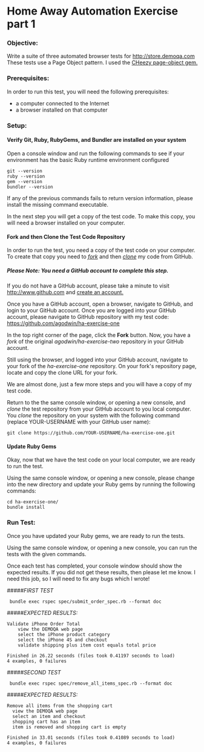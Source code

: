 # Home Away Automation Exercise part 1

### Objective:
  Write a suite of three automated browser tests for http://store.demoqa.com
  These tests use a Page Object pattern. I used the <a href="https://github.com/cheezy/page-object" target=_break>CHeezy page-object gem.</a>

  
### Prerequisites:
  In order to run this test, you will need the following prerequisites:
   * a computer connected to the Internet
   * a browser installed on that computer

### Setup:
#### Verify Git, Ruby, RubyGems, and Bundler are installed on your system
  Open a console window and run the following commands to see if your
  environment has the basic Ruby runtime environment configured

    git --version
    ruby --version
    gem --version
    bundler --version
   
  If any of the previous commands fails to return version information, please
  install the missing command executable.
 
  In the next step you will get a copy of the test code. To make this copy,
  you will need a browser installed on your computer.
 
#### Fork and then Clone the Test Code Repository
  In order to run the test, you need a copy of the test code on your computer.
  To create that copy you need to <a href="https://help.github.com/articles/fork-a-repo/" target=_break><i>fork</i></a> and then <a href="https://help.github.com/articles/cloning-a-repository/" target=_break><i>clone</i></a> my code
  from GitHub.
 
##### <i>Please Note: You need a GitHub account to complete this step.</i>
  If you do not have a GitHub account, please take a minute to visit
  http://www.github.com and <a href="https://help.github.com/articles/signing-up-for-a-new-github-account/" target=_break>create an account.</a>

  Once you have a GitHub account, open a browser, navigate to GitHub, and
  login to your GitHub account. Once you are logged into your GitHub account,
  please navigate to GitHub repository with my test code: https://github.com/agodwin/ha-exercise-one
     
  In the top right corner of the page, click the <b>Fork</b> button. Now, you
  have a <i>fork</i> of the original <i>agodwin/ha-exercise-two</i> repository
  in your GitHub account.
 
  Still using the browser, and logged into your GitHub account, navigate to
  your fork of the <i>ha-exercise-one</i> repository. On your fork's
  repository page, locate and copy the clone URL for your fork.

  We are almost done, just a few more steps and you will have a copy
  of my test code.
 
  Return to the the same console window, or opening a new console, and
  <i>clone</i> the test repository from your GitHub account to you local
  computer. You <i>clone</i> the repository on your system with the
  following command (replace YOUR-USERNAME with your GitHub user name):
 
    git clone https://github.com/YOUR-USERNAME/ha-exercise-one.git
   
#### Update Ruby Gems
  Okay, now that we have the test code on your local computer, we are ready
  to run the test.
 
  Using the same console window, or opening a new console, please change
  into the new directory and update your Ruby gems by running the following
  commands:
 
    cd ha-exercise-one/
    bundle install

   
### Run Test: 
  Once you have updated your Ruby gems, we are ready to run the tests.
 
  Using the same console window, or opening a new console, you can run
  the tests with the given commands.

  Once each test has completed, your console window should show the expected
  results. If you did not get these results, then please let me know. I need 
  this job, so I will need to fix any bugs which I wrote! 

#####<i>FIRST TEST</i>

     bundle exec rspec spec/submit_order_spec.rb --format doc

#####<i>EXPECTED RESULTS:</i>

    Validate iPhone Order Total
        view the DEMOQA web page
        select the iPhone product category
        select the iPhone 4S and checkout
        validate shipping plus item cost equals total price
    
    Finished in 26.22 seconds (files took 0.41197 seconds to load)
    4 examples, 0 failures

#####<i>SECOND TEST</i>

     bundle exec rspec spec/remove_all_items_spec.rb --format doc

#####<i>EXPECTED RESULTS:</i>

    Remove all items from the shopping cart
      view the DEMOQA web page
      select an item and checkout
      shopping cart has an item
      item is removed and shopping cart is empty
    
    Finished in 33.01 seconds (files took 0.41089 seconds to load)
    4 examples, 0 failures

    

